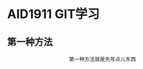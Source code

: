 # AID1911 GIT学习
                
                
## 第一种方法    
                

                        第一种方法就是先写点儿东西
